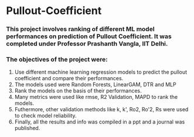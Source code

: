 # Pullout-Coefficient
### This project involves ranking of different ML model performances on prediction of Pullout Coefficient. It was completed under Professor Prashanth Vangla, IIT Delhi.
### The objectives of the project were:
1. Use different machine learning regression models to predict the pullout coefficient and compare their performances.
2. The models used were Random Forests, LinearGAM, DTR and MLP
3. Rank the models on the basis of their performances.
4. Many metrics were used like rmse, R2 Validation, MAPD to rank the models.
5. Futhermore, other validation methods like k, k', Ro2, Ro'2, Rs were used to check model reliability.
6. Finally, all the results and info was compiled in a ppt and a journal was published.
